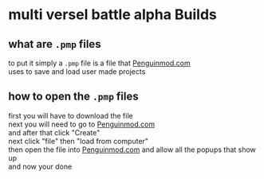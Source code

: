# multi versel battle alpha Builds

## what are ``.pmp`` files

to put it simply a ``.pmp`` file is a file that [Penguinmod.com](https://penguinmod.com/)<br>
uses to save and load user made projects

## how to open the ``.pmp`` files

first you will have to download the file<br>
next you will need to go to [Penguinmod.com](https://penguinmod.com/)<br>
and after that click "Create"<br>
next click "file" then "load from computer"<br>
then open the file into [Penguinmod.com](https://penguinmod.com/) and allow all the popups that show up<br>
and now your done
